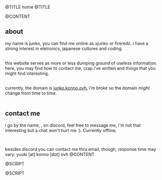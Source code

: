 @TITLE
home
@TITLE

@CONTENT
<br />

## about

my name is junko, you can find me online as xjunko or fireredz. i have a strong interest in eletronics, japanese cultures and coding. <br /> <br />

this website serves as more or less dumping ground of useless information. here, you may find how to contact me, crap i've written and things that you might find interesting. <br /> <br />

currently, the domain is <a href="https://junko.konno.ovh/">junko.konno.ovh</a>, i'm broke so the domain <i>might</i> change from time to time. <br /> <br />


## contact me

i go by the name, <a id="discord-name"></a>, on discord, feel free to message me, i'm not that interesting but a chat won't hurt me :).
Currently <a id='discord-status-about'>offline</a>.

<br/>

besides discord you can contact me thru email, though, response time may vary: 
yuuki [at] konno [dot] ovh
@CONTENT

@SCRIPT
<script type="text/javascript">
    // fetch user data from api
    api_endpoint = 'https://api.lanyard.rest/v1/users/224785877086240768';
    req = new XMLHttpRequest();
    req.open("GET", api_endpoint, true);
    req.onload = function () {
        if (this.status == 200) {
            console.log("good!");
            var data = JSON.parse(this.response).data;
            var user = data.discord_user;
            var status = data.discord_status;

            // pfp then name
            var html_name = document.getElementById("discord-name");
            html_name.innerHTML = `<img class='discord-avatar' src='https://cdn.discordapp.com/avatars/${user.id}/${user.avatar}.png?size=40'> <i>${user.username}</i>`

            // online stat
            var html_status = document.getElementById("discord-status");
            var color = ""

            switch (status) {
                case 'online': html_status.text = "online"; color = "color: green;"; break;
                case 'idle': html_status.text = "idling"; color = "color: yellow;"; break;
                case 'dnd': html_status.text = "dnd"; color = "color: red;"; break;
                case 'offline': html_status.text = "offline"; color = "color: gray;"; break;
            }

            document.getElementById("discord-status-about").text = html_status.text;
            document.getElementById("discord-status-about").style = color;
            html_status.style = color;

            console.log(html_status);
        }
    }

    req.send();
</script>
@SCRIPT